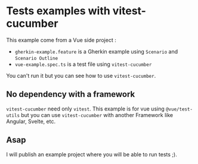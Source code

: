 # Tests examples with vitest-cucumber

This example come from a Vue side project : 

- `gherkin-example.feature` is a Gherkin example using `Scenario` and `Scenario Outline`
- `vue-example.spec.ts` is a test file using `vitest-cucumber` 

You can't run it but you can see how to use `vitest-cucumber`.

## No dependency with a framework

`vitest-cucumber` need only `vitest`. 
This example is for vue using `@vue/test-utils` but you can use `vitest-cucumber` with another Framework like Angular, Svelte, etc.

## Asap

I will publish an example project where you will be able to run tests ;).
